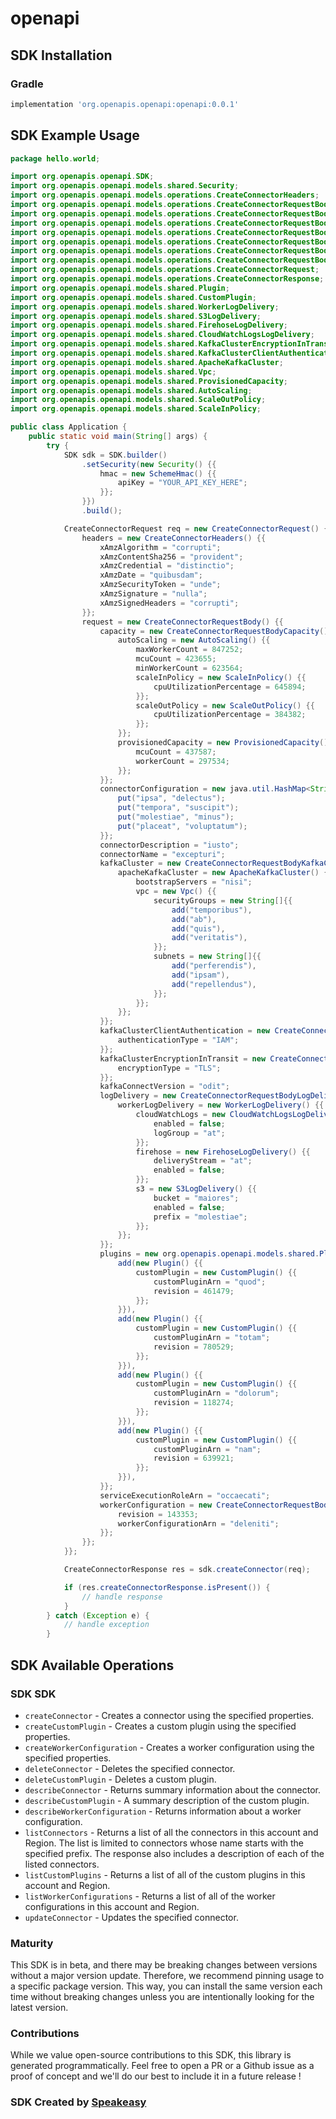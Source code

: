 # openapi

<!-- Start SDK Installation -->
## SDK Installation

### Gradle

```groovy
implementation 'org.openapis.openapi:openapi:0.0.1'
```
<!-- End SDK Installation -->

## SDK Example Usage
<!-- Start SDK Example Usage -->
```java
package hello.world;

import org.openapis.openapi.SDK;
import org.openapis.openapi.models.shared.Security;
import org.openapis.openapi.models.operations.CreateConnectorHeaders;
import org.openapis.openapi.models.operations.CreateConnectorRequestBodyCapacity;
import org.openapis.openapi.models.operations.CreateConnectorRequestBodyKafkaCluster;
import org.openapis.openapi.models.operations.CreateConnectorRequestBodyKafkaClusterClientAuthentication;
import org.openapis.openapi.models.operations.CreateConnectorRequestBodyKafkaClusterEncryptionInTransit;
import org.openapis.openapi.models.operations.CreateConnectorRequestBodyLogDelivery;
import org.openapis.openapi.models.operations.CreateConnectorRequestBodyWorkerConfiguration;
import org.openapis.openapi.models.operations.CreateConnectorRequestBody;
import org.openapis.openapi.models.operations.CreateConnectorRequest;
import org.openapis.openapi.models.operations.CreateConnectorResponse;
import org.openapis.openapi.models.shared.Plugin;
import org.openapis.openapi.models.shared.CustomPlugin;
import org.openapis.openapi.models.shared.WorkerLogDelivery;
import org.openapis.openapi.models.shared.S3LogDelivery;
import org.openapis.openapi.models.shared.FirehoseLogDelivery;
import org.openapis.openapi.models.shared.CloudWatchLogsLogDelivery;
import org.openapis.openapi.models.shared.KafkaClusterEncryptionInTransitTypeEnum;
import org.openapis.openapi.models.shared.KafkaClusterClientAuthenticationTypeEnum;
import org.openapis.openapi.models.shared.ApacheKafkaCluster;
import org.openapis.openapi.models.shared.Vpc;
import org.openapis.openapi.models.shared.ProvisionedCapacity;
import org.openapis.openapi.models.shared.AutoScaling;
import org.openapis.openapi.models.shared.ScaleOutPolicy;
import org.openapis.openapi.models.shared.ScaleInPolicy;

public class Application {
    public static void main(String[] args) {
        try {
            SDK sdk = SDK.builder()
                .setSecurity(new Security() {{
                    hmac = new SchemeHmac() {{
                        apiKey = "YOUR_API_KEY_HERE";
                    }};
                }})
                .build();

            CreateConnectorRequest req = new CreateConnectorRequest() {{
                headers = new CreateConnectorHeaders() {{
                    xAmzAlgorithm = "corrupti";
                    xAmzContentSha256 = "provident";
                    xAmzCredential = "distinctio";
                    xAmzDate = "quibusdam";
                    xAmzSecurityToken = "unde";
                    xAmzSignature = "nulla";
                    xAmzSignedHeaders = "corrupti";
                }};
                request = new CreateConnectorRequestBody() {{
                    capacity = new CreateConnectorRequestBodyCapacity() {{
                        autoScaling = new AutoScaling() {{
                            maxWorkerCount = 847252;
                            mcuCount = 423655;
                            minWorkerCount = 623564;
                            scaleInPolicy = new ScaleInPolicy() {{
                                cpuUtilizationPercentage = 645894;
                            }};
                            scaleOutPolicy = new ScaleOutPolicy() {{
                                cpuUtilizationPercentage = 384382;
                            }};
                        }};
                        provisionedCapacity = new ProvisionedCapacity() {{
                            mcuCount = 437587;
                            workerCount = 297534;
                        }};
                    }};
                    connectorConfiguration = new java.util.HashMap<String, String>() {{
                        put("ipsa", "delectus");
                        put("tempora", "suscipit");
                        put("molestiae", "minus");
                        put("placeat", "voluptatum");
                    }};
                    connectorDescription = "iusto";
                    connectorName = "excepturi";
                    kafkaCluster = new CreateConnectorRequestBodyKafkaCluster() {{
                        apacheKafkaCluster = new ApacheKafkaCluster() {{
                            bootstrapServers = "nisi";
                            vpc = new Vpc() {{
                                securityGroups = new String[]{{
                                    add("temporibus"),
                                    add("ab"),
                                    add("quis"),
                                    add("veritatis"),
                                }};
                                subnets = new String[]{{
                                    add("perferendis"),
                                    add("ipsam"),
                                    add("repellendus"),
                                }};
                            }};
                        }};
                    }};
                    kafkaClusterClientAuthentication = new CreateConnectorRequestBodyKafkaClusterClientAuthentication() {{
                        authenticationType = "IAM";
                    }};
                    kafkaClusterEncryptionInTransit = new CreateConnectorRequestBodyKafkaClusterEncryptionInTransit() {{
                        encryptionType = "TLS";
                    }};
                    kafkaConnectVersion = "odit";
                    logDelivery = new CreateConnectorRequestBodyLogDelivery() {{
                        workerLogDelivery = new WorkerLogDelivery() {{
                            cloudWatchLogs = new CloudWatchLogsLogDelivery() {{
                                enabled = false;
                                logGroup = "at";
                            }};
                            firehose = new FirehoseLogDelivery() {{
                                deliveryStream = "at";
                                enabled = false;
                            }};
                            s3 = new S3LogDelivery() {{
                                bucket = "maiores";
                                enabled = false;
                                prefix = "molestiae";
                            }};
                        }};
                    }};
                    plugins = new org.openapis.openapi.models.shared.Plugin[]{{
                        add(new Plugin() {{
                            customPlugin = new CustomPlugin() {{
                                customPluginArn = "quod";
                                revision = 461479;
                            }};
                        }}),
                        add(new Plugin() {{
                            customPlugin = new CustomPlugin() {{
                                customPluginArn = "totam";
                                revision = 780529;
                            }};
                        }}),
                        add(new Plugin() {{
                            customPlugin = new CustomPlugin() {{
                                customPluginArn = "dolorum";
                                revision = 118274;
                            }};
                        }}),
                        add(new Plugin() {{
                            customPlugin = new CustomPlugin() {{
                                customPluginArn = "nam";
                                revision = 639921;
                            }};
                        }}),
                    }};
                    serviceExecutionRoleArn = "occaecati";
                    workerConfiguration = new CreateConnectorRequestBodyWorkerConfiguration() {{
                        revision = 143353;
                        workerConfigurationArn = "deleniti";
                    }};
                }};
            }};            

            CreateConnectorResponse res = sdk.createConnector(req);

            if (res.createConnectorResponse.isPresent()) {
                // handle response
            }
        } catch (Exception e) {
            // handle exception
        }
```
<!-- End SDK Example Usage -->

<!-- Start SDK Available Operations -->
## SDK Available Operations

### SDK SDK

* `createConnector` - Creates a connector using the specified properties.
* `createCustomPlugin` - Creates a custom plugin using the specified properties.
* `createWorkerConfiguration` - Creates a worker configuration using the specified properties.
* `deleteConnector` - Deletes the specified connector.
* `deleteCustomPlugin` - Deletes a custom plugin.
* `describeConnector` - Returns summary information about the connector.
* `describeCustomPlugin` - A summary description of the custom plugin.
* `describeWorkerConfiguration` - Returns information about a worker configuration.
* `listConnectors` - Returns a list of all the connectors in this account and Region. The list is limited to connectors whose name starts with the specified prefix. The response also includes a description of each of the listed connectors.
* `listCustomPlugins` - Returns a list of all of the custom plugins in this account and Region.
* `listWorkerConfigurations` - Returns a list of all of the worker configurations in this account and Region.
* `updateConnector` - Updates the specified connector.
<!-- End SDK Available Operations -->

### Maturity

This SDK is in beta, and there may be breaking changes between versions without a major version update. Therefore, we recommend pinning usage 
to a specific package version. This way, you can install the same version each time without breaking changes unless you are intentionally 
looking for the latest version.

### Contributions

While we value open-source contributions to this SDK, this library is generated programmatically. 
Feel free to open a PR or a Github issue as a proof of concept and we'll do our best to include it in a future release !

### SDK Created by [Speakeasy](https://docs.speakeasyapi.dev/docs/using-speakeasy/client-sdks)
